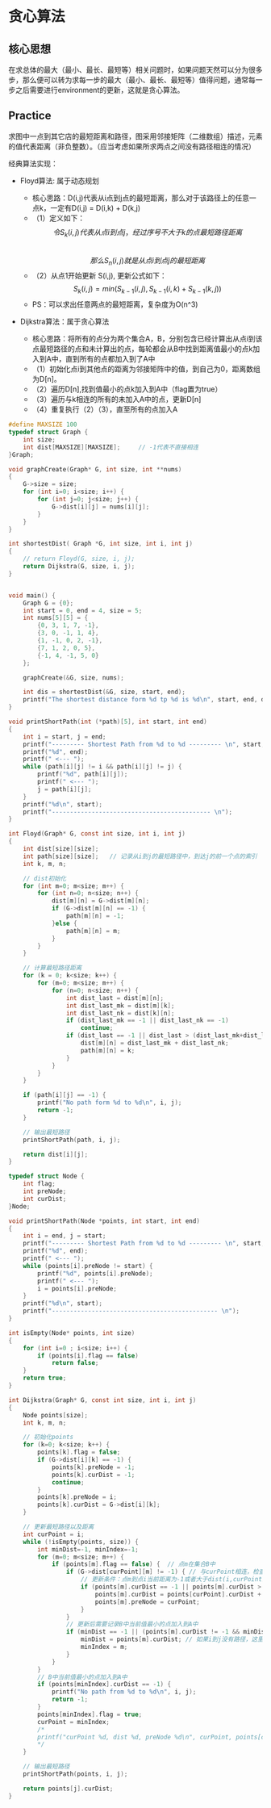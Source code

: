 # 贪心算法

## 核心思想
在求总体的最大（最小、最长、最短等）相关问题时，如果问题天然可以分为很多步，那么便可以转为求每一步的最大（最小、最长、最短等）值得问题，通常每一步之后需要进行environment的更新，这就是贪心算法。

## Practice
求图中一点到其它店的最短距离和路径，图采用邻接矩阵（二维数组）描述，元素的值代表距离（非负整数）。（应当考虑如果所求两点之间没有路径相连的情况）

经典算法实现：

- Floyd算法: 属于动态规划
  - 核心思路：D(i,j)代表从i点到j点的最短距离，那么对于该路径上的任意一点k，一定有D(i,j) = D(i,k) + D(k,j)
  - （1）定义如下：
    $$ 
        令S_k(i,j) 代表从点i到点j，经过序号不大于k的点最短路径距离
    $$  
    $$ 
        那么S_n(i,j)就是从点i到点j的最短距离
    $$ 
  - （2）从点1开始更新 S(i,j), 更新公式如下：
    $$ 
        S_k(i,j) = min ({S_{k-1}(i,j), S_{k-1}(i,k) + S_{k-1}(k,j)})
    $$ 
  - PS：可以求出任意两点的最短距离，复杂度为O(n^3)
  
- Dijkstra算法：属于贪心算法
    - 核心思路：将所有的点分为两个集合A，B，分别包含已经计算出从点i到该点最短路径的点和未计算出的点，每轮都会从B中找到距离值最小的点k加入到A中，直到所有的点都加入到了A中
    - （1）初始化点i到其他点的距离为邻接矩阵中的值，到自己为0，距离数组为D[n]。
    - （2）遍历D[n],找到值最小的点k加入到A中（flag置为true）
    - （3）遍历与k相连的所有的未加入A中的点，更新D[n]
    - （4）重复执行（2）（3），直至所有的点加入A
  
``` C 图结构
#define MAXSIZE 100
typedef struct Graph {
    int size;
    int dist[MAXSIZE][MAXSIZE];     // -1代表不直接相连
}Graph;

void graphCreate(Graph* G, int size, int **nums)
{
    G->size = size;
    for (int i=0; i<size; i++) {
        for (int j=0; j<size; j++) {
            G->dist[i][j] = nums[i][j];
        }
    }
}

int shortestDist( Graph *G, int size, int i, int j)
{
    // return Floyd(G, size, i, j);
    return Dijkstra(G, size, i, j);
}


void main() {
    Graph G = {0};
    int start = 0, end = 4, size = 5;
    int nums[5][5] = {
        {0, 3, 1, 7, -1},
        {3, 0, -1, 1, 4},
        {1, -1, 0, 2, -1},
        {7, 1, 2, 0, 5},
        {-1, 4, -1, 5, 0}
    };

    graphCreate(&G, size, nums);

    int dis = shortestDist(&G, size, start, end);
    printf("The shortest distance form %d tp %d is %d\n", start, end, dis);
}


```


``` C Floyd算法
void printShortPath(int (*path)[5], int start, int end) 
{
    int i = start, j = end;
    printf("--------- Shortest Path from %d to %d --------- \n", start, end);
    printf("%d", end);
    printf(" <--- ");
    while (path[i][j] != i && path[i][j] != j) {
        printf("%d", path[i][j]);
        printf(" <--- ");
        j = path[i][j];
    }
    printf("%d\n", start);
    printf("-------------------------------------------- \n");
}

int Floyd(Graph* G, const int size, int i, int j)
{
    int dist[size][size];
    int path[size][size];   // 记录从i到j的最短路径中，到达j的前一个点的索引
    int k, m, n;

    // dist初始化
    for (int m=0; m<size; m++) {     
        for (int n=0; n<size; n++) {
            dist[m][n] = G->dist[m][n];
            if (G->dist[m][n] == -1) {
                path[m][n] = -1;
            }else {
                path[m][n] = m;
            }
        }
    }

    // 计算最短路径距离
    for (k = 0; k<size; k++) {
        for (m=0; m<size; m++) {
            for (n=0; n<size; n++) {
                int dist_last = dist[m][n];
                int dist_last_mk = dist[m][k];
                int dist_last_nk = dist[k][n];
                if (dist_last_mk == -1 || dist_last_nk == -1) 
                    continue;
                if (dist_last == -1 || dist_last > (dist_last_mk+dist_last_nk)) {
                    dist[m][n] = dist_last_mk + dist_last_nk;
                    path[m][n] = k;
                }
            }
        }
    }

    if (path[i][j] == -1) { 
        printf("No path form %d to %d\n", i, j);
        return -1;
    }

    // 输出最短路径
    printShortPath(path, i, j);

    return dist[i][j];
}
```

``` C Dijkstra算法
typedef struct Node {
    int flag;
    int preNode;
    int curDist;
}Node;

void printShortPath(Node *points, int start, int end) 
{
    int i = end, j = start;
    printf("--------- Shortest Path from %d to %d --------- \n", start, end);
    printf("%d", end);
    printf(" <--- ");
    while (points[i].preNode != start) {
        printf("%d", points[i].preNode);
        printf(" <--- ");
        i = points[i].preNode;
    }
    printf("%d\n", start);
    printf("---------------------------------------------- \n");
}

int isEmpty(Node* points, int size)
{
    for (int i=0 ; i<size; i++) {
        if (points[i].flag == false)
            return false;
    }
    return true;
}

int Dijkstra(Graph* G, const int size, int i, int j)
{
    Node points[size];
    int k, m, n;

    // 初始化points
    for (k=0; k<size; k++) {
        points[k].flag = false;
        if (G->dist[i][k] == -1) {
            points[k].preNode = -1;
            points[k].curDist = -1;
            continue;
        }
        points[k].preNode = i;
        points[k].curDist = G->dist[i][k];
    }

    // 更新最短路径以及距离
    int curPoint = i;
    while (!isEmpty(points, size)) {
        int minDist=-1, minIndex=-1;
        for (m=0; m<size; m++) {
            if (points[m].flag == false) {  // 点m在集合B中
                if (G->dist[curPoint][m] != -1) { // 与curPoint相连，检查是否需要更新
                    // 更新条件：点m到点i当前距离为-1或者大于dist(i,curPoint)+dist(curPoint,m)
                    if (points[m].curDist == -1 || points[m].curDist > (points[curPoint].curDist + G->dist[curPoint][m])) { 
                        points[m].curDist = points[curPoint].curDist + G->dist[curPoint][m];
                        points[m].preNode = curPoint;
                    }
                }
                // 更新后需要记录B中当前值最小的点加入到A中
                if (minDist == -1 || (points[m].curDist != -1 && minDist > points[m].curDist)) {
                    minDist = points[m].curDist; // 如果i到j没有路径，这里为-1
                    minIndex = m;
                }     
            }   
        }
        // B中当前值最小的点加入到A中
        if (points[minIndex].curDist == -1) {
            printf("No path from %d to %d\n", i, j);
            return -1;
        }
        points[minIndex].flag = true;
        curPoint = minIndex;
        /*
        printf("curPoint %d, dist %d, preNode %d\n", curPoint, points[curPoint].curDist, points[curPoint].preNode); 
        */
    }

    // 输出最短路径
    printShortPath(points, i, j);

    return points[j].curDist;
}
```